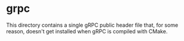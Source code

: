 # grpc

This directory contains a single gRPC public header file that, for some reason,
doesn't get installed when gRPC is compiled with CMake.
